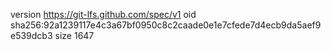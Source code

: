 version https://git-lfs.github.com/spec/v1
oid sha256:92a1239117e4c3a67bf0950c8c2caade0e1e7cfede7d4ecb9da5aef9e539dcb3
size 1647
